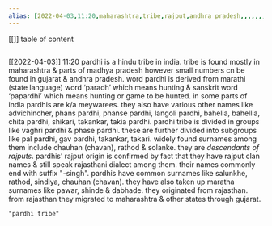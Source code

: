 ```yaml
---
alias: [2022-04-03,11:20,maharashtra,tribe,rajput,andhra pradesh,,,,,,,]
---
```

[[]]
table of content
```toc
```

[[2022-04-03]] 11:20
pardhi is a hindu tribe in india. tribe is found mostly in maharashtra & parts of madhya pradesh however small numbers cn be found in gujarat & andhra pradesh. word pardhi is derived from marathi (state language) word ‘paradh’ which means hunting & sanskrit word ‘papardhi’ which means hunting or game to be hunted. in some parts of india pardhis are k/a meywarees. they also have various other names like advichincher, phans pardhi, phanse pardhi, langoli pardhi, bahelia, bahellia, chita pardhi, shikari, takankar, takia pardhi. pardhi tribe is divided in groups like vaghri pardhi & phase pardhi. these are further divided into subgroups like pal pardhi, gav pardhi, takankar, takari. widely found surnames among them include chauhan (chavan), rathod & solanke.
they are *descendants of rajputs*. pardhis’ rajput origin is confirmed by fact that they have rajput clan names & still speak rajasthani dialect among them. their names commonly end with suffix "-singh". pardhis have common surnames like salunkhe, rathod, sindiya, chauhan (chavan). they have also taken up maratha surnames like pawar, shinde & dabhade. they originated from rajasthan. from rajasthan they migrated to maharashtra & other states through gujarat.
```query
"pardhi tribe"
```